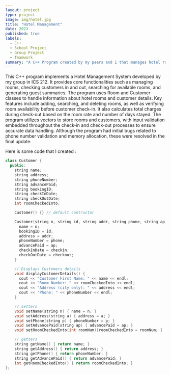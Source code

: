 ```yaml
---
layout: project
type: project
image: img/hotel.jpg
title: "Hotel Management"
date: 2023
published: true
labels:
  - C++
  - School Project
  - Group Project
  - Teamwork
summary: "A C++ Program created by my peers and I that manages hotel rooms."
---
```


This C++ program implements a Hotel Management System developed by my group in ICS 212. It provides core functionalities such as managing rooms, checking customers in and out, searching for available rooms, and generating guest summaries. The program uses Room and Customer classes to handle information about hotel rooms and customer details. Key features include adding, searching, and deleting rooms, as well as verifying room availability before customer check-in. It also calculates total charges during check-out based on the room rate and number of days stayed. The program utilizes vectors to store rooms and customers, with input validation embedded throughout the check-in and check-out processes to ensure accurate data handling. Although the program had initial bugs related to phone number validation and memory allocation, these were resolved in the final update.

Here is some code that I created :

```cpp
class Customer {
  public:
    string name;
    string address;
    string phoneNumber;
    string advancePaid;
    string bookingID; 
    string checkInDate; 
    string checkOutDate;
    int roomCheckedInto;  

    Customer() {} // default contructor

    Customer(string n, string id, string addr, string phone, string ap, string checkin, string checkout) {
      name = n;
      bookingID = id;
      address = addr;
      phoneNumber = phone;
      advancePaid = ap;
      checkInDate = checkin;
      checkOutDate = checkout;
    }

    // Displays Customers details 
    void displayCustomerDetails() {
      cout << "Customer First Name: " << name << endl;
      cout << "Room Number: " << roomCheckedInto << endl;
      cout << "Address (city only): " << address << endl;
      cout << "Phone: " << phoneNumber << endl;
    }

    // setters 
    void setName(string n) { name = n; }
    void setAddress(string a) { address = a; }
    void setPhone(string p) { phoneNumber = p; }
    void setAdvancePaid(string ap) { advancePaid = ap; }
    void setRoomCheckedInto(int roomNum){roomCheckedInto = roomNum; }

    // getters 
    string getName() { return name; }
    string getAddress() { return address; }
    string getPhone() { return phoneNumber; }
    string getAdvancePaid() { return advancePaid; }
    int getRoomCheckedInto() { return roomCheckedInto; }
};
```
